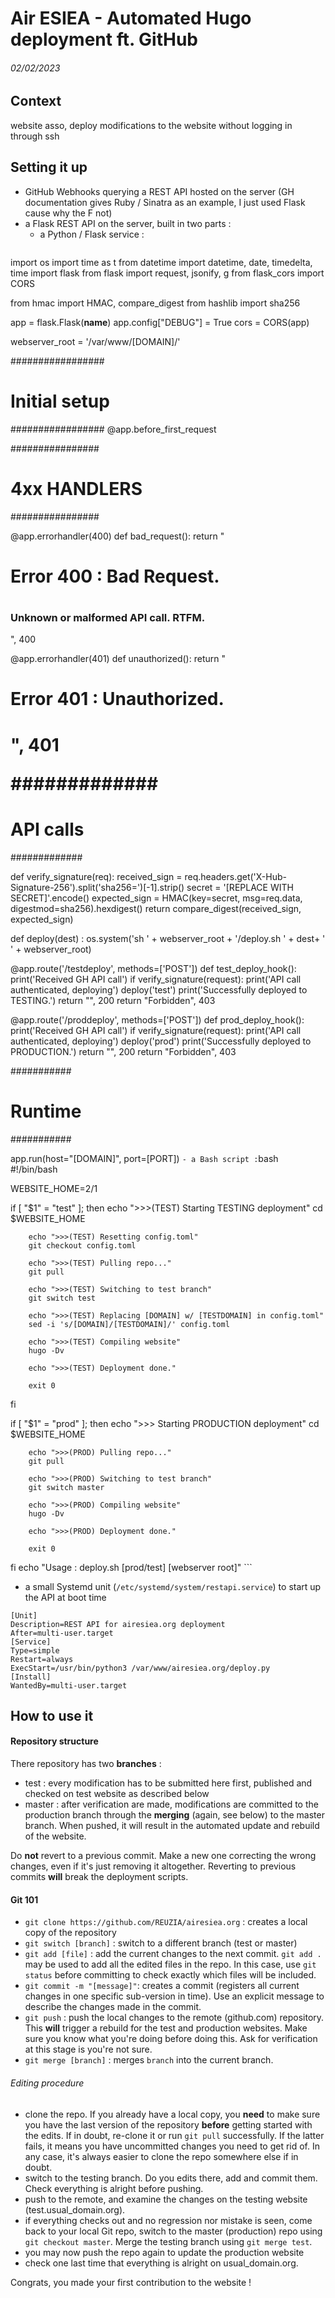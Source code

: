 # Air ESIEA - Automated Hugo deployment ft. GitHub
###### 02/02/2023

## Context
website asso, deploy modifications to the website without logging in through ssh

## Setting it up
- GitHub Webhooks querying a REST API hosted on the server (GH documentation
  gives Ruby / Sinatra as an example, I just used Flask cause why the F not)
- a Flask REST API on the server, built in two parts : 
	- a Python / Flask service : 
	```python
import os
import time as t
from datetime import datetime, date, timedelta, time
import flask
from flask import request, jsonify, g
from flask_cors import CORS

from hmac import HMAC, compare_digest
from hashlib import sha256

app = flask.Flask(__name__)
app.config["DEBUG"] = True
cors = CORS(app)

webserver_root = '/var/www/[DOMAIN]/'

#################
# Initial setup #
#################
@app.before_first_request

################
# 4xx HANDLERS #
################

@app.errorhandler(400)
def bad_request():
    return "<h1>Error 400 : Bad Request.<h1> <h3><p>Unknown or malformed API call. RTFM.</p></h3>", 400

@app.errorhandler(401)
def unauthorized():
    return "<h1>Error 401 : Unauthorized.<h1>", 401

#############
# API calls #
#############

def verify_signature(req):
     received_sign = req.headers.get('X-Hub-Signature-256').split('sha256=')[-1].strip()
     secret = '[REPLACE WITH SECRET]'.encode()
     expected_sign = HMAC(key=secret, msg=req.data, digestmod=sha256).hexdigest()
     return compare_digest(received_sign, expected_sign)

def deploy(dest) :
    os.system('sh ' + webserver_root + '/deploy.sh ' + dest+ ' ' + webserver_root)

@app.route('/testdeploy', methods=['POST'])
def test_deploy_hook(): 
    print('Received GH API call')
    if verify_signature(request):
        print('API call authenticated, deploying')
        deploy('test')
        print('Successfully deployed to TESTING.')
        return "", 200
    return "Forbidden", 403

@app.route('/proddeploy', methods=['POST'])
def prod_deploy_hook(): 
    print('Received GH API call')
    if verify_signature(request):
        print('API call authenticated, deploying')
        deploy('prod')
        print('Successfully deployed to PRODUCTION.')
        return "", 200
    return "Forbidden", 403

###########
# Runtime #
###########

app.run(host="[DOMAIN]", port=[PORT])
	```
	- a Bash script :
	```bash
#!/bin/bash

WEBSITE_HOME=$2/$1

if [ "$1" = "test" ]; then
        echo ">>>(TEST) Starting TESTING deployment"
        cd $WEBSITE_HOME

        echo ">>>(TEST) Resetting config.toml"
        git checkout config.toml

        echo ">>>(TEST) Pulling repo..."
        git pull

        echo ">>>(TEST) Switching to test branch"
        git switch test

        echo ">>>(TEST) Replacing [DOMAIN] w/ [TESTDOMAIN] in config.toml"
        sed -i 's/[DOMAIN]/[TESTDOMAIN]/' config.toml

        echo ">>>(TEST) Compiling website"
        hugo -Dv

        echo ">>>(TEST) Deployment done."

        exit 0
fi

if [ "$1" = "prod" ]; then
        echo ">>> Starting PRODUCTION deployment"
        cd $WEBSITE_HOME

        echo ">>>(PROD) Pulling repo..."
        git pull

        echo ">>>(PROD) Switching to test branch"
        git switch master

        echo ">>>(PROD) Compiling website"
        hugo -Dv

        echo ">>>(PROD) Deployment done."

        exit 0
fi
echo "Usage : deploy.sh [prod/test] [webserver root]"
	```
- a small Systemd unit (`/etc/systemd/system/restapi.service`) to start up the
  API at boot time 
```
[Unit]
Description=REST API for airesiea.org deployment
After=multi-user.target
[Service]
Type=simple
Restart=always
ExecStart=/usr/bin/python3 /var/www/airesiea.org/deploy.py
[Install]
WantedBy=multi-user.target
```

## How to use it

#### Repository structure
There repository has two **branches** : 
- test : every modification has to be submitted here first, published and
  checked on test website as described below
- master : after verification are made, modifications are committed to the
  production branch through the **merging** (again, see below) to the master
  branch. When pushed, it will result in the automated update and rebuild of
  the website.

Do **not** revert to a previous commit. Make a new one correcting the wrong
changes, even if it's just removing it altogether. Reverting to previous
commits **will** break the deployment scripts.

#### Git 101
- `git clone https://github.com/REUZIA/airesiea.org` : creates a local copy of the repository
- `git switch [branch]` : switch to a different branch (test or master)
- `git add [file]` : add the current changes to the next commit. `git add .`
  may be used to add all the edited files in the repo. In this case, use `git
  status` before committing to check exactly which files will be included.
- `git commit -m "[message]"`: creates a commit (registers all current changes
  in one specific sub-version in time). Use an explicit message to describe the
  changes made in the commit.
- `git push` : push the local changes to the remote (github.com) repository.
  This **will** trigger a rebuild for the test and production websites. Make
  sure you know what you're doing before doing this. Ask for verification at
  this stage is you're not sure.
- `git merge [branch]` : merges `branch` into the current branch. 

###### Editing procedure
- clone the repo. If you already have a local copy, you **need** to make sure
  you have the last version of the repository **before** getting started with
  the edits. If in doubt, re-clone it or run `git pull` successfully. If the
  latter fails, it means you have uncommitted changes you need to get rid of. 
  In any case, it's always easier to clone the repo somewhere else if in doubt.
- switch to the testing branch. Do you edits there, add and commit them. Check
  everything is alright before pushing.
- push to the remote, and examine the changes on the testing website
  (test.usual_domain.org).
- if everything checks out and no regression nor mistake is seen, come back to
  your local Git repo, switch to the master (production) repo using `git
  checkout master`. Merge the testing branch using `git merge test`.
- you may now push the repo again to update the production website
- check one last time that everything is alright on usual_domain.org.

Congrats, you made your first contribution to the website !
